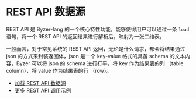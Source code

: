 # REST API 数据源

REST API 是 Byzer-lang 的一个核心特性功能，能够使得用户可以通过一条 `load` 语句，将一个 REST API 的返回结果进行解析后，映射为一张二维表。

一般而言，对于常见系统的 REST API 返回，无论是什么请求，都会将结果通过 json 的方式来封装返回体，json 是一个 key-value 格式的具备 schema 的文本内容，Byzer 可以将 json 的 schema 进行打平，将 key 作为结果表的列 （table column），将 value 作为结果表的行 （row）。



- [加载 REST API 数据源](/byzer-lang/zh-cn/datasource/restapi/restapi.md)
- [更多 REST API 调用示例](/byzer-lang/zh-cn/datasource/restapi/restapi_examples.md)